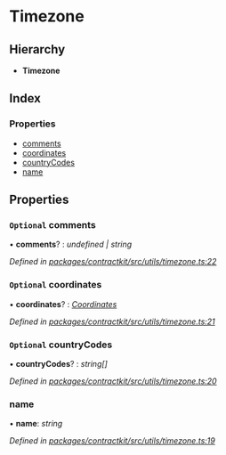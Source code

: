 # Timezone

## Hierarchy

* **Timezone**

## Index

### Properties

* [comments](_utils_timezone_.timezone.md#optional-comments)
* [coordinates](_utils_timezone_.timezone.md#optional-coordinates)
* [countryCodes](_utils_timezone_.timezone.md#optional-countrycodes)
* [name](_utils_timezone_.timezone.md#name)

## Properties

### `Optional` comments

• **comments**? : _undefined \| string_

_Defined in_ [_packages/contractkit/src/utils/timezone.ts:22_](https://github.com/celo-org/celo-monorepo/blob/master/packages/contractkit/src/utils/timezone.ts#L22)

### `Optional` coordinates

• **coordinates**? : [_Coordinates_](_utils_timezone_.coordinates.md)

_Defined in_ [_packages/contractkit/src/utils/timezone.ts:21_](https://github.com/celo-org/celo-monorepo/blob/master/packages/contractkit/src/utils/timezone.ts#L21)

### `Optional` countryCodes

• **countryCodes**? : _string\[\]_

_Defined in_ [_packages/contractkit/src/utils/timezone.ts:20_](https://github.com/celo-org/celo-monorepo/blob/master/packages/contractkit/src/utils/timezone.ts#L20)

### name

• **name**: _string_

_Defined in_ [_packages/contractkit/src/utils/timezone.ts:19_](https://github.com/celo-org/celo-monorepo/blob/master/packages/contractkit/src/utils/timezone.ts#L19)

